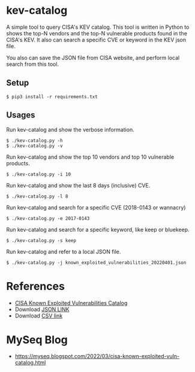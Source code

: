# kev-catalog
A simple tool to query CISA's KEV catalog. This tool is written in Python to shows the top-N vendors and the top-N vulnerable products found in the CISA's KEV. It also can search a specific CVE or keyword in the KEV json file. 

You also can save the JSON file from CISA website, and perform local search from this tool.

## Setup
```
$ pip3 install -r requirements.txt
```

## Usages
Run kev-catalog and show the verbose information.
```
$ ./kev-catalog.py -h
$ ./kev-catalog.py -v 
```

Run kev-catalog and show the top 10 vendors and top 10 vulnerable products.
```
$ ./kev-catalog.py -i 10
```

Run kev-catalog and show the last 8 days (inclusive) CVE.
```
$ ./kev-catalog.py -l 8 
```

Run kev-catalog and search for a specific CVE (2018-0143 or wannacry)
```
$ ./kev-catalog.py -e 2017-0143
```

Run kev-catalog and search for a specific keyword, like keep or bluekeep.
```
$ ./kev-catalog.py -s keep
```

Run kev-catalog and refer to a local JSON file.
```
$ ./kev-catalog.py -j known_exploited_vulnerabilities_20220401.json 
```

# References
- [CISA Known Exploited Vulnerabilities Catalog](https://www.cisa.gov/known-exploited-vulnerabilities-catalog)
- Download [JSON LINK](https://www.cisa.gov/sites/default/files/feeds/known_exploited_vulnerabilities.json)
- Download [CSV link](https://www.cisa.gov/sites/default/files/csv/known_exploited_vulnerabilities.csv)


# MySeq Blog
- https://myseq.blogspot.com/2022/03/cisa-known-exploited-vuln-catalog.html

